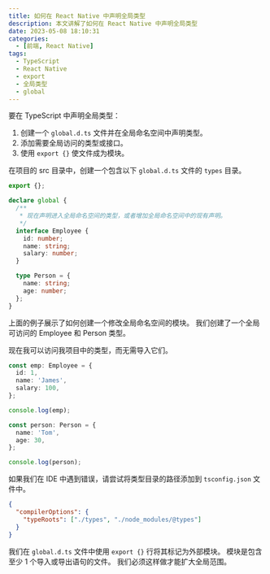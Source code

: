 ```yaml
---
title: 如何在 React Native 中声明全局类型
description: 本文讲解了如何在 React Native 中声明全局类型
date: 2023-05-08 18:10:31
categories:
  - [前端, React Native]
tags:
  - TypeScript
  - React Native
  - export
  - 全局类型
  - global
---
```


要在 TypeScript 中声明全局类型：

1. 创建一个 `global.d.ts` 文件并在全局命名空间中声明类型。
2. 添加需要全局访问的类型或接口。
3. 使用 `export {}` 使文件成为模块。

在项目的 src 目录中，创建一个包含以下 `global.d.ts` 文件的 `types` 目录。

```ts
export {};

declare global {
  /**
   * 现在声明进入全局命名空间的类型，或者增加全局命名空间中的现有声明。
   */
  interface Employee {
    id: number;
    name: string;
    salary: number;
  }

  type Person = {
    name: string;
    age: number;
  };
}
```

上面的例子展示了如何创建一个修改全局命名空间的模块。 我们创建了一个全局可访问的 Employee 和 Person 类型。

现在我可以访问我项目中的类型，而无需导入它们。

```ts
const emp: Employee = {
  id: 1,
  name: 'James',
  salary: 100,
};

console.log(emp);

const person: Person = {
  name: 'Tom',
  age: 30,
};

console.log(person);
```

如果我们在 IDE 中遇到错误，请尝试将类型目录的路径添加到 `tsconfig.json` 文件中。

```json
{
  "compilerOptions": {
    "typeRoots": ["./types", "./node_modules/@types"]
  }
}
```

我们在 `global.d.ts` 文件中使用 `export {}` 行将其标记为外部模块。 模块是包含至少 1 个导入或导出语句的文件。 我们必须这样做才能扩大全局范围。
